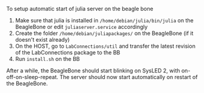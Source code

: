 To setup automatic start of julia server on the beagle bone
1. Make sure that julia is installed in `/home/debian/julia/bin/julia` on the
BeagleBone or edit `juliaserver.service` accordingly
2. Create the folder `/home/debian/juliapackages/` on the BeagleBone (if it
    doesn't exist already)
3. On the HOST, go to `LabConnections/util` and transfer the latest revision of
the LabConnections package to the BB
4. Run `install.sh` on the BB

After a while, the BeagleBone should start blinking on SysLED 2, with
on-off-on-sleep-repeat. The server should now start automatically on restart of
the BeagleBone.
